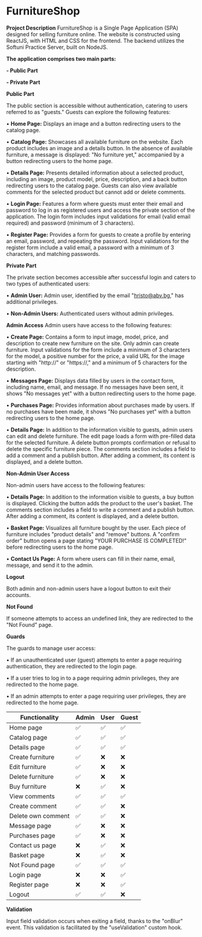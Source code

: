 # FurnitureShop

**Project Description**
FurnitureShop is a Single Page Application (SPA) designed for selling furniture online. The website is constructed using ReactJS, with HTML and CSS for the frontend. The backend utilizes the Softuni Practice Server, built on NodeJS.

**The application comprises two main parts:**

**- Public Part**

**- Private Part**


**Public Part**

The public section is accessible without authentication, catering to users referred to as "guests." 
Guests can explore the following features:

•	**Home Page:** Displays an image and a button redirecting users to the catalog page.

•	**Catalog Page:** Showcases all available furniture on the website. Each product includes an image and a details button. In the absence of available furniture, a message is displayed: "No furniture yet," accompanied by a button redirecting users to the home page.

•	**Details Page:** Presents detailed information about a selected product, including an image, product model, price, description, and a back button redirecting users to the catalog page. Guests can also view available comments for the selected product but cannot add or delete comments.

•	**Login Page:** Features a form where guests must enter their email and password to log in as registered users and access the private section of the application. The login form includes input validations for email (valid email required) and password (minimum of 3 characters).

•	**Register Page:** Provides a form for guests to create a profile by entering an email, password, and repeating the password. Input validations for the register form include a valid email, a password with a minimum of 3 characters, and matching passwords.


**Private Part**

The private section becomes accessible after successful login and caters to two types of authenticated users:

• **Admin User:** Admin user, identified by the email "hristo@abv.bg," has additional privileges.

•	**Non-Admin Users:** Authenticated users without admin privileges.

**Admin Access**
Admin users have access to the following features:

•	**Create Page:** Contains a form to input image, model, price, and description to create new furniture on the site. Only admin can create furniture. Input validations for the form include a minimum of 3 characters for the model, a positive number for the price, a valid URL for the image starting with "http://" or "https://," and a minimum of 5 characters for the description.

•	**Messages Page:** Displays data filled by users in the contact form, including name, email, and message. If no messages have been sent, it shows "No messages yet" with a button redirecting users to the home page.

•	**Purchases Page:** Provides information about purchases made by users. If no purchases have been made, it shows "No purchases yet" with a button redirecting users to the home page.

•	**Details Page:** In addition to the information visible to guests, admin users can edit and delete furniture. The edit page loads a form with pre-filled data for the selected furniture. A delete button prompts confirmation or refusal to delete the specific furniture piece. The comments section includes a field to add a comment and a publish button. After adding a comment, its content is displayed, and a delete button.

**Non-Admin User Access**

Non-admin users have access to the following features:

•	**Details Page:** In addition to the information visible to guests, a buy button is displayed. Clicking the button adds the product to the user's basket. The comments section includes a field to write a comment and a publish button. After adding a comment, its content is displayed, and a delete button.

•	**Basket Page:** Visualizes all furniture bought by the user. Each piece of furniture includes "product details" and "remove" buttons. A "confirm order" button opens a page stating "YOUR PURCHASE IS COMPLETED!" before redirecting users to the home page.

•	**Contact Us Page:** A form where users can fill in their name, email, message, and send it to the admin.



**Logout** 

Both admin and non-admin users have a logout button to exit their accounts.

**Not Found**

If someone attempts to access an undefined link, they are redirected to the "Not Found" page.

**Guards**

The guards to manage user access:

•	If an unauthenticated user (guest) attempts to enter a page requiring authentication, they are redirected to the login page.

•	If a user tries to log in to a page requiring admin privileges, they are redirected to the home page.

•	If an admin attempts to enter a page requiring user privileges, they are redirected to the home page.

| Functionality      | Admin | User | Guest |
| ------------------ | ----- | ---- | ----- |
| Home page          | ✅    | ✅   | ✅    |
| Catalog page       | ✅    | ✅   | ✅    |
| Details page       | ✅    | ✅   | ✅    |
| Create furniture   | ✅    | ❌   | ❌    |
| Edit furniture     | ✅    | ❌   | ❌    |
| Delete furniture   | ✅    | ❌   | ❌    |
| Buy furniture      | ❌   | ✅   | ❌    |
| View comments      | ✅    | ✅   | ✅    |
| Create comment     | ✅    | ✅   | ❌    |
| Delete own comment  | ✅    | ✅   | ❌    |
| Message page       | ✅    | ❌   | ❌    |
| Purchases page     | ✅    | ❌   | ❌    |
| Contact us page    | ❌   | ✅   | ❌    |
| Basket page        | ❌   | ✅   | ❌    |
| Not Found page     | ✅    | ✅   | ✅    |
| Login page         | ❌   | ❌   | ✅    |
| Register page      | ❌   | ❌   | ✅    |
| Logout             | ✅    | ✅   | ❌    |


**Validation**

Input field validation occurs when exiting a field, thanks to the "onBlur" event. This validation is facilitated by the "useValidation" custom hook.

